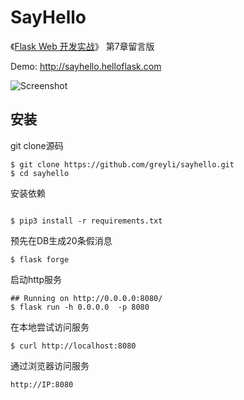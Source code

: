 # SayHello

《[Flask Web 开发实战](http://helloflask.com/book)》 第7章留言版

Demo: http://sayhello.helloflask.com

![Screenshot](http://helloflask.com/screenshots/sayhello.png)


## 安装

git clone源码
```
$ git clone https://github.com/greyli/sayhello.git
$ cd sayhello
```

安装依赖
```

$ pip3 install -r requirements.txt
```


预先在DB生成20条假消息
```
$ flask forge

```

启动http服务

```
## Running on http://0.0.0.0:8080/
$ flask run -h 0.0.0.0  -p 8080 
```

在本地尝试访问服务

```
$ curl http://localhost:8080
```

通过浏览器访问服务

```
http://IP:8080
```




